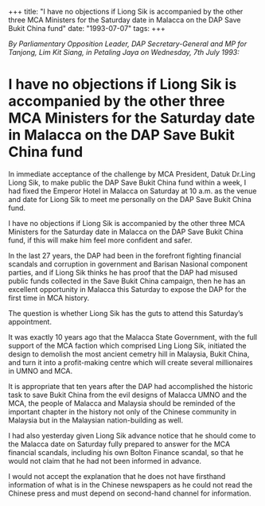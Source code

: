 +++ 
title: "I have no objections if Liong Sik is accompanied by the other three MCA Ministers for the Saturday date in Malacca on the DAP Save Bukit China fund"
date: "1993-07-07"
tags:
+++

_By Parliamentary Opposition Leader, DAP Secretary-General and MP for Tanjong, Lim Kit Siang, in Petaling Jaya on Wednesday, 7th July 1993:_

# I have no objections if Liong Sik is accompanied by the other three MCA Ministers for the Saturday date in Malacca on the DAP Save Bukit China fund

In immediate acceptance of the challenge by MCA President, Datuk Dr.Ling Liong Sik, to make public the DAP Save Bukit China fund within a week, I had fixed the Emperor Hotel in Malacca on Saturday at 10 a.m. as the venue and date for Liong Sik to meet me personally on the DAP Save Bukit China fund.</u>

I have no objections if Liong Sik is accompanied by the other three MCA Ministers for the Saturday date in Malacca on the DAP Save Bukit China fund, if this will make him feel more confident and safer.

In the last 27 years, the DAP had been in the forefront fighting financial scandals and corruption in government and Barisan Nasional component parties, and if Liong Sik thinks he has proof that the DAP had misused public funds collected in the Save Bukit China campaign, then he has an excellent opportunity in Malacca this Saturday to expose the DAP for the first time in MCA history.

The question is whether Liong Sik has the guts to attend this Saturday’s appointment.

It was exactly 10 years ago that the Malacca State Government, with the full support of the MCA faction which comprised Ling Liong Sik, initiated the design to demolish the most ancient cemetry hill in Malaysia, Bukit China, and turn it into a profit-making centre which will create several millionaires in UMNO and MCA.

It is appropriate that ten years after the DAP had accomplished the historic task to save Bukit China from the evil designs of Malacca UMNO and the MCA, the people of Malacca and Malaysia should be reminded of the important chapter in the history not only of the Chinese community in Malaysia but in the Malaysian nation-building as well.

I had also yesterday given Liong Sik advance notice that he should come to the Malacca date on Saturday fully prepared to answer for the MCA financial scandals, including his own Bolton Finance scandal, so that he would not claim that he had not been informed in advance. 

I would not accept the explanation that he does not have firsthand information of what is in the Chinese newspapers as he could not read the Chinese press and must depend on second-hand channel for information.
 

